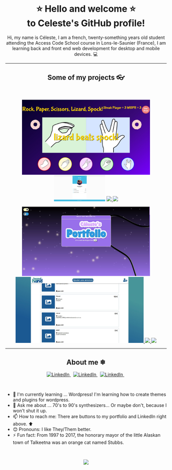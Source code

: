 <p>
  <h1 align="center"> ⭐ Hello and welcome ⭐ <br> to Celeste's GitHub profile! </h1>
</p>

<p align="center"> Hi, my name is Céleste, I am a french, twenty-something years old student attending the Access Code School course in Lons-le-Saunier (France), I am learning back and front end web development for desktop and mobile devices. 💻 </p>

---

<h2 align="center"> Some of my projects 👓 </h2> 
<br>

<p align="center">
  <img src="images/rock-paper-scissors.jpg" width="400">
  <img src="images/birthday.jpg" width="160">
  <a href=https://github.com/Plumtree3D/Rock-paper-scissors-lizard-spock>
  <img src="https://github-readme-stats.vercel.app/api/pin/?username=Plumtree3D&repo=Rock-paper-scissors-lizard-spock&theme=jolly" />
  </a>
  <a href=https://github.com/Plumtree3D/WhatForUrBday>
  <img src="https://github-readme-stats.vercel.app/api/pin/?username=Plumtree3D&repo=WhatForUrBday&theme=jolly" />
</p>
<p align="center">
  <img src="images/celestes-portfolio.jpg" width="400">
  <img src="images/second-hand.jpg" width="400">
  </a>
  <a href=https://github.com/Plumtree3D/symmetrical-succotash>
  <img src="https://github-readme-stats.vercel.app/api/pin/?username=Plumtree3D&repo=symmetrical-succotash&theme=jolly" />
  </a>
  <a href=https://github.com/Plumtree3D/music-band>
  <img src="https://github-readme-stats.vercel.app/api/pin/?username=Plumtree3D&repo=second_hand&&theme=jolly" />
  </a>
</p>


---

<h2 align="center"> About me ❄ </h2>
<p align="center">
    <a href="https://ilanr.promo-93.codeur.online/portfolio/"> <img src="https://img.shields.io/badge/-My_Portfolio-9999FF?style=flat-square&?color=9999FF" alt="LinkedIn"/> </a> &nbsp;
    <a href="https://www.linkedin.com/in/c%C3%A9leste-robert-casals/"> <img src="https://img.shields.io/badge/-LinkedIn-0A66C2?style=flat-square&logo=linkedin&?color=0A66C2" alt="LinkedIn"/> </a> &nbsp;
    <a href="https://stackoverflow.com/users/16712567/plumtree"> <img src="https://img.shields.io/badge/-StackOverflow-FFFFFF?style=flat-square&logo=stackoverflow&?color=F58025" alt="LinkedIn"/> </a> &nbsp;
</p>
<br />

<ul>
  <li> 🌱 I'm currently learning ... Wordpress! I'm learning how to create themes and plugins for wordpress.
  <li> 💬 Ask me about ... 70's to 90's synthesizers... Or maybe don't, because I won't shut it up. 
  <li> 📫 How to reach me: There are buttons to my portfolio and LinkedIn right above. ⬆ 
  <li> 😊 Pronouns: I like They/Them better.
  <li> ⚡ Fun fact: From 1997 to 2017, the honorary mayor of the little Alaskan town of Talkeetna was an orange cat named Stubbs.
</ul>
<br/>

<p align="center">
<img src="https://github-readme-stats.vercel.app/api/top-langs/?username=Plumtree3D&theme=synthwave" width="400">
</p>

 
